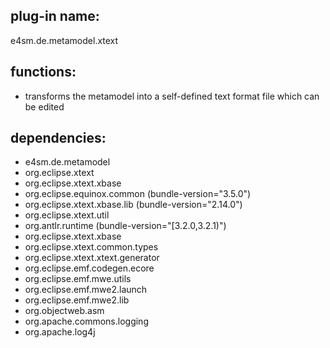 ## plug-in name: 
 e4sm.de.metamodel.xtext


## functions:
- transforms the metamodel into a self-defined text format file which can be edited

## dependencies:
- e4sm.de.metamodel
- org.eclipse.xtext
- org.eclipse.xtext.xbase
- org.eclipse.equinox.common (bundle-version="3.5.0")
- org.eclipse.xtext.xbase.lib (bundle-version="2.14.0")
- org.eclipse.xtext.util
- org.antlr.runtime (bundle-version="[3.2.0,3.2.1)")
- org.eclipse.xtext.xbase
- org.eclipse.xtext.common.types
- org.eclipse.xtext.xtext.generator
- org.eclipse.emf.codegen.ecore
- org.eclipse.emf.mwe.utils
- org.eclipse.emf.mwe2.launch
- org.eclipse.emf.mwe2.lib
- org.objectweb.asm
- org.apache.commons.logging
- org.apache.log4j

